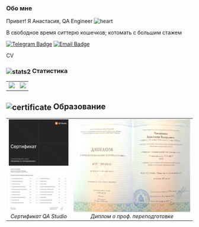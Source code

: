 ### Обо мне

Привет! 
Я Анастасия, QA Engineer <img src="https://cdn-icons-png.flaticon.com/512/1029/1029183.png" alt="heart" height="20"/>

В свободное время ситтерю кошечков; котомать с большим стажем

[![Telegram Badge](https://img.shields.io/badge/-Telegram-0088cc?style=flat&labelColor=0088cc&logo=telegram&logoColor=white&link=https://t.me/tja02)](https://t.me/tja02)
[![Email Badge](https://img.shields.io/badge/-E--mail-D14836?style=flat&labelColor=D14836&logo=gmail&logoColor=white&link=mailto:chapaikina.ana@gmail.com)](mailto:chapaikina.ana@gmail.com)

CV

### <img src="https://cdn-icons-png.flaticon.com/512/3586/3586022.png" alt="stats2" height="20" style="vertical-align: middle;"/> Статистика



<table style="border: none;">
  <tr>
    <td style="border: none;">
      <img src="https://github-readme-stats.vercel.app/api/top-langs/?layout=donut&langs_count=6&hide_progress=true&username=wnbrgrn" />
    </td>
    <td style="border: none;" valign="bottom">
      <img src="https://github-readme-activity-graph.vercel.app/graph?&theme=github-light&username=wnbrgrn" height="230" />
    </td>
  </tr>
</table>


## <img src="https://cdn-icons-png.flaticon.com/512/2912/2912780.png" alt="certificate" height="20" style="vertical-align: middle;"/> Образование

<table>
  <tr>
    <td align="center">
      <img src="/certificate.png.png" height="250px" alt="Сертификат"><br>
      <em>Сертификат QA Studio</em>
    </td>
    <td align="center">
      <img src="/diploma.png" height="250px" alt="Диплом"><br>
      <em>Диплом о проф. переподготовке</em>
    </td>
  </tr>
</table>
